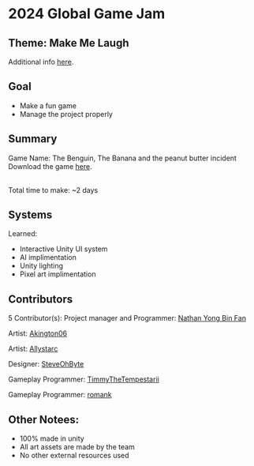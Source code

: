 # 2024 Global Game Jam 

## Theme: Make Me Laugh
Additional info [here]([https://itch.io/jam/brockcsc-game-jam-2023](https://www.youtube.com/watch?v=_xPgv9ZAQSo)).

## Goal
- Make a fun game
- Manage the project properly

## Summary
Game Name: The Benguin, The Banana and the peanut butter incident
Download the game [here]([https://steamedbunsstudios.itch.io/hidden-in-the-dark](https://steamedbunsstudios.itch.io/the-benguin-the-banana-and-the-peanut-butter-incident)). 

<br>
Total time to make: ~2 days

## Systems
Learned:
- Interactive Unity UI system
- AI implimentation
- Unity lighting
- Pixel art implimentation

## Contributors
5 Contributor(s):
 Project manager and Programmer: [Nathan Yong Bin Fan](https://github.com/NathanYBFan)

 Artist: [Akington06](https://github.com/Akington06)

 Artist: [Allystarc](https://github.com/Allystarc)

 Designer: [SteveOhByte](https://github.com/SteveOhByte)

 Gameplay Programmer: [TimmyTheTempestarii](https://github.com/TimmyTheTempestarii)
 
 Gameplay Programmer: [romank]([https://github.com/Cpt-Baker](https://github.com/xaviertriska))

## Other Notees:
- 100% made in unity
- All art assets are made by the team
- No other external resources used
